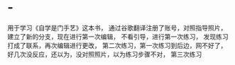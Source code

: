 # -
用于学习《自学是门手艺》这本书，
通过谷歌翻译注册了账号，对照指导照片，建立了新的分支，现在进行第一次编辑，
不看引导，进行第一次练习，
发现练习打成了联系，再次编辑进行更改，
第二次练习，第一次练习到后边，网不好了，好几次没反应，还以为，没对照照片，以为练习步骤不对，
第三次练习

